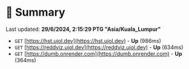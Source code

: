 # 📖 Summary
Last updated: **29/6/2024, 2:15:29 PTG "Asia/Kuala_Lumpur"**

- `GET` [https://hst.ujol.dev](https://hst.ujol.dev) - **Up** (986ms)
- `GET` [https://reddviz.ujol.dev](https://reddviz.ujol.dev) - **Up** (634ms)
- `GET` [https://dumb.onrender.com](https://dumb.onrender.com) - **Up** (364ms)
